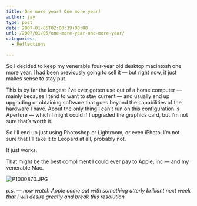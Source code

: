 ```yaml
---
title: One more year! One more year!
author: jay
type: post
date: 2007-01-05T02:00:39+00:00
url: /2007/01/05/one-more-year-one-more-year/
categories:
  - Reflections

---
```

So I decided to keep my venerable four-year old desktop macintosh one more year. I had been previously going to sell it — but right now, it just makes sense to stay put.

This is by far the longest I’ve ever gotten use out of a home computer — mainly because I tend to want to stay current — and usually end up upgrading or obtaining software that goes beyond the capabilities of the hardware I have. About the only thing I can’t run on this configuration is Aperture — which I might could if I upgraded the graphics card, but I’m not sure that’s worth it.

So I’ll end up just using Photoshop or Lightroom, or even iPhoto. I’m not sure that I’ll take it to Leopard at all, probably not.

It just works.

That might be the best compliment I could ever pay to Apple, Inc — and my venerable Mac.

![P1000870.JPG][1]

_p.s. — now watch Apple come out with something utterly brilliant next week that I will desire greatly and break this resolution_

 [1]: https://files.rambleon.org/images/2007/01/P1000870.jpg